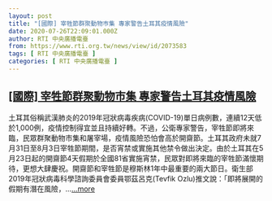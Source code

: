 ```yaml
---
layout: post
title: "[國際] 宰牲節群聚動物巿集 專家警告土耳其疫情風險"
date: 2020-07-26T22:09:01.000Z
author: RTI 中央廣播電臺
from: https://www.rti.org.tw/news/view/id/2073583
tags: [ RTI 中央廣播電臺 ]
categories: [ RTI 中央廣播電臺 ]
---
```

<!--1595801341000-->
[[國際] 宰牲節群聚動物巿集 專家警告土耳其疫情風險](https://www.rti.org.tw/news/view/id/2073583)
------

<div>
土耳其俗稱武漢肺炎的2019年冠狀病毒疾病(COVID-19)單日病例數，連續12天低於1,000例，疫情控制得宜並且持續好轉。不過，公衛專家警告，宰牲節即將來臨，民眾群聚動物巿集和屠宰場，疫情風險恐怕會高於開齋節。土耳其政府未就7月31日至8月3日宰牲節期間，是否宵禁或實施其他禁令做出決定。由於土耳其在5月23日起的開齋節4天假期於全國81省實施宵禁，民眾對即將來臨的宰牲節滿懷期待，更想大肆慶祝。開齋節和宰牲節是穆斯林1年中最重要的兩大節日。衛生部2019年冠狀病毒科學諮詢委員會委員鄂茲呂克(Tevfik Ozlu)推文說：「即將展開的假期有潛在風險，...<a target="_blank" href="https://www.rti.org.tw/news/view/id/2073583">...more</a>
</div>
